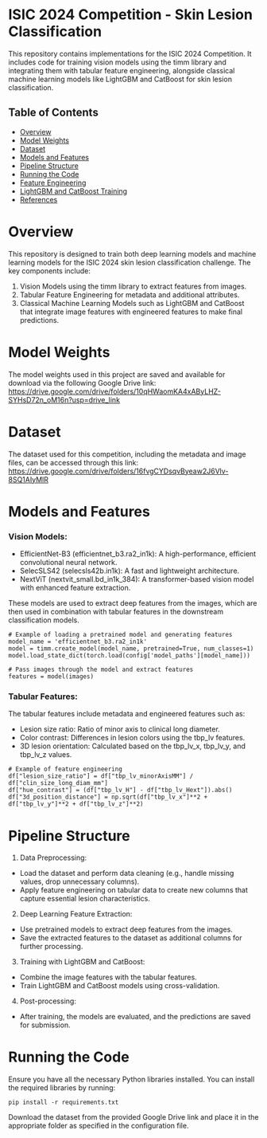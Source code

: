 # ISIC 2024 Competition - Skin Lesion Classification

This repository contains implementations for the ISIC 2024 Competition. It includes code for training vision models using the timm library and integrating them with tabular feature engineering, alongside classical machine learning models like LightGBM and CatBoost for skin lesion classification.

## Table of Contents
- [Overview](#overview)
- [Model Weights](#model-weights)
- [Dataset](#dataset)
- [Models and Features](#models-and-features)
- [Pipeline Structure](#pipeline-structure)
- [Running the Code](#running-the-code)
- [Feature Engineering](#feature-engineering)
- [LightGBM and CatBoost Training](#lightgbm-and-catboost-training)
- [References](#references)

# Overview

This repository is designed to train both deep learning models and machine learning models for the ISIC 2024 skin lesion classification challenge. The key components include:

1. Vision Models using the timm library to extract features from images.
2. Tabular Feature Engineering for metadata and additional attributes.
3. Classical Machine Learning Models such as LightGBM and CatBoost that integrate image features with engineered features to make final predictions.

# Model Weights
The model weights used in this project are saved and available for download via the following Google Drive link:
https://drive.google.com/drive/folders/10qHWaomKA4xAByLHZ-SYHsD72n_oM16n?usp=drive_link


# Dataset
The dataset used for this competition, including the metadata and image files, can be accessed through this link:
https://drive.google.com/drive/folders/16fvgCYDsqvByeaw2J6Vlv-8SQ1AIyMlR

# Models and Features
### Vision Models:
- EfficientNet-B3 (efficientnet_b3.ra2_in1k): A high-performance, efficient convolutional neural network.
- SelecSLS42 (selecsls42b.in1k): A fast and lightweight architecture.
- NextViT (nextvit_small.bd_in1k_384): A transformer-based vision model with enhanced feature extraction.

These models are used to extract deep features from the images, which are then used in combination with tabular features in the downstream classification models.

```
# Example of loading a pretrained model and generating features
model_name = 'efficientnet_b3.ra2_in1k'
model = timm.create_model(model_name, pretrained=True, num_classes=1)
model.load_state_dict(torch.load(config['model_paths'][model_name]))

# Pass images through the model and extract features
features = model(images)
```

### Tabular Features:
The tabular features include metadata and engineered features such as:
- Lesion size ratio: Ratio of minor axis to clinical long diameter.
- Color contrast: Differences in lesion colors using the tbp_lv features.
- 3D lesion orientation: Calculated based on the tbp_lv_x, tbp_lv_y, and tbp_lv_z values.

```
# Example of feature engineering
df["lesion_size_ratio"] = df["tbp_lv_minorAxisMM"] / df["clin_size_long_diam_mm"]
df["hue_contrast"] = (df["tbp_lv_H"] - df["tbp_lv_Hext"]).abs()
df["3d_position_distance"] = np.sqrt(df["tbp_lv_x"]**2 + df["tbp_lv_y"]**2 + df["tbp_lv_z"]**2)
```

# Pipeline Structure
1. Data Preprocessing:
  - Load the dataset and perform data cleaning (e.g., handle missing values, drop unnecessary columns).
  - Apply feature engineering on tabular data to create new columns that capture essential lesion characteristics.
2. Deep Learning Feature Extraction:
  - Use pretrained models to extract deep features from the images.
  - Save the extracted features to the dataset as additional columns for further processing.
3. Training with LightGBM and CatBoost:
  - Combine the image features with the tabular features.
  - Train LightGBM and CatBoost models using cross-validation.
4. Post-processing:
  - After training, the models are evaluated, and the predictions are saved for submission.

# Running the Code
Ensure you have all the necessary Python libraries installed. You can install the required libraries by running:
```
pip install -r requirements.txt
```
Download the dataset from the provided Google Drive link and place it in the appropriate folder as specified in the configuration file.

